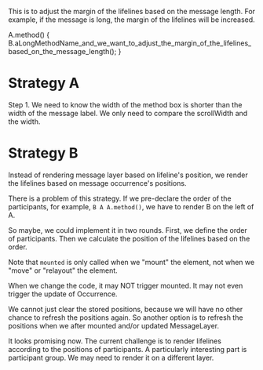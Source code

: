 This is to adjust the margin of the lifelines based on the message length.
For example, if the message is long, the margin of the lifelines will be increased.

A.method() {
  B.aLongMethodName_and_we_want_to_adjust_the_margin_of_the_lifelines_based_on_the_message_length();
}

# Strategy A

Step 1. We need to know the width of the method box is shorter than the
width of the message label. We only need to compare the scrollWidth and the width.

# Strategy B

Instead of rendering message layer based on lifeline's position, we render
the lifelines based on message occurrence's positions.

There is a problem of this strategy. If we pre-declare the order of the participants,
 for example, `B A A.method()`, we have to render B on the left of A.

So maybe, we could implement it in two rounds. First, we define the order of participants.
Then we calculate the position of the lifelines based on the order.

Note that `mounted` is only called when we "mount" the element,
not when we "move" or "relayout" the element.

When we change the code, it may NOT trigger mounted. It may not even
trigger the update of Occurrence.

We cannot just clear the stored positions, because we will have no other chance
to refresh the positions again. So another option is to refresh the positions
when we after mounted and/or updated MessageLayer.

It looks promising now. The current challenge is to render lifelines
according to the positions of participants. A particularly interesting part
is participant group. We may need to render it on a different layer.
